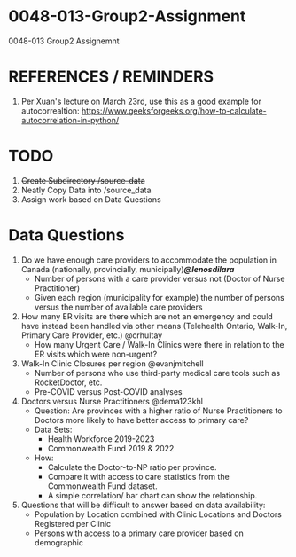 # 0048-013-Group2-Assignment
0048-013 Group2 Assignemnt

# REFERENCES / REMINDERS
1. Per Xuan's lecture on March 23rd, use this as a good example for autocorrealtion: https://www.geeksforgeeks.org/how-to-calculate-autocorrelation-in-python/

# TODO
1. ~~Create Subdirectory /source_data~~
2. Neatly Copy Data into /source_data
3. Assign work based on Data Questions

# Data Questions
1. Do we have enough care providers to accommodate the population in Canada (nationally, provincially, municipally)***@lenosdilara***
    * Number of persons with a care provider versus not (Doctor of Nurse Practitioner)
    * Given each region (municipality for example) the number of persons versus the number of available care providers
2. How many ER visits are there which are not an emergency and could have instead been handled via other means (Telehealth Ontario, Walk-In, Primary Care Provider, etc.) @crhultay
    * How many Urgent Care / Walk-In Clinics were there in relation to the ER visits which were non-urgent?
4. Walk-In Clinic Closures per region @evanjmitchell
    * Number of persons who use third-party medical care tools such as RocketDoctor, etc.
    * Pre-COVID versus Post-COVID analyses
5. Doctors versus Nurse Practitioners @dema123khl
    * Question: Are provinces with a higher ratio of Nurse Practitioners to Doctors more likely to have better access to primary care?
    * Data Sets:
       * Health Workforce 2019-2023
       * Commonwealth Fund 2019 & 2022
    * How:
       * Calculate the Doctor-to-NP ratio per province.
       * Compare it with access to care statistics from the Commonwealth Fund dataset.
       * A simple correlation/ bar chart can show the relationship.
6. Questions that will be difficult to answer based on data availability:
    * Population by Location combined with Clinic Locations and Doctors Registered per Clinic
    * Persons with access to a primary care provider based on demographic
